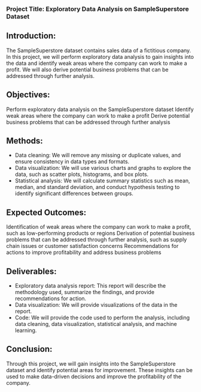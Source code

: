 ### Project Title: Exploratory Data Analysis on SampleSuperstore Dataset

## Introduction:
The SampleSuperstore dataset contains sales data of a fictitious company. In this project, we will perform exploratory data analysis to gain insights into the data and identify weak areas where the company can work to make a profit. We will also derive potential business problems that can be addressed through further analysis.

## Objectives:

Perform exploratory data analysis on the SampleSuperstore dataset
Identify weak areas where the company can work to make a profit
Derive potential business problems that can be addressed through further analysis

## Methods:

* Data cleaning: We will remove any missing or duplicate values, and ensure consistency in data types and formats.
* Data visualization: We will use various charts and graphs to explore the data, such as scatter plots, histograms, and box plots.
* Statistical analysis: We will calculate summary statistics such as mean, median, and standard deviation, and conduct hypothesis testing to identify significant differences between groups.

## Expected Outcomes:

Identification of weak areas where the company can work to make a profit, such as low-performing products or regions
Derivation of potential business problems that can be addressed through further analysis, such as supply chain issues or customer satisfaction concerns
Recommendations for actions to improve profitability and address business problems

## Deliverables:

* Exploratory data analysis report: This report will describe the methodology used, summarize the findings, and provide recommendations for action.
* Data visualization: We will provide visualizations of the data in the report.
* Code: We will provide the code used to perform the analysis, including data cleaning, data visualization, statistical analysis, and machine learning.

## Conclusion:
Through this project, we will gain insights into the SampleSuperstore dataset and identify potential areas for improvement. These insights can be used to make data-driven decisions and improve the profitability of the company.
